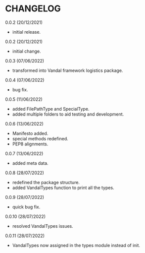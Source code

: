 CHANGELOG
==========

0.0.2 (20/12/2021)
- initial release.

0.0.2 (20/12/2021)
- initial change.

0.0.3 (07/06/2022)
- transformed into Vandal framework logistics package.

0.0.4 (07/06/2022)
- bug fix.

0.0.5 (11/06/2022)
- added FilePathType and SpecialType.
- added multiple folders to aid testing and development.

0.0.6 (13/06/2022)
- Manifesto added.
- special methods redefined.
- PEP8 alignments.

0.0.7 (13/06/2022)
- added meta data.

0.0.8 (28/07/2022)
- redefined the package structure.
- added VandalTypes function to print all the types.

0.0.9 (28/07/2022)
- quick bug fix.

0.0.10 (28/07/2022)
- resolved VandalTypes issues.

0.0.11 (28/07/2022)
- VandalTypes now assigned in the types module instead of init.